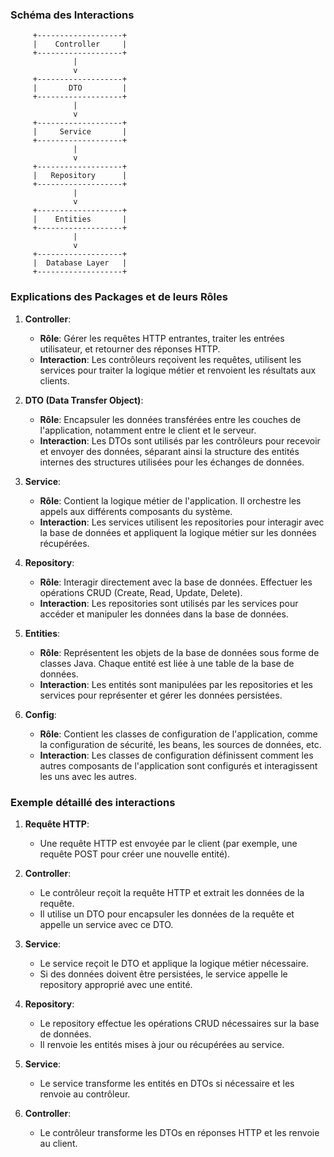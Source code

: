### Schéma des Interactions

```
     +-------------------+
     |    Controller     |
     +-------------------+
              |
              v
     +-------------------+
     |       DTO         |
     +-------------------+
              |
              v
     +-------------------+
     |     Service       |
     +-------------------+
              |
              v
     +-------------------+
     |   Repository      |
     +-------------------+
              |
              v
     +-------------------+
     |    Entities       |
     +-------------------+
              |
              v
     +-------------------+
     |  Database Layer   |
     +-------------------+
```

### Explications des Packages et de leurs Rôles

1. **Controller**:
    - **Rôle**: Gérer les requêtes HTTP entrantes, traiter les entrées utilisateur, et retourner des réponses HTTP.
    - **Interaction**: Les contrôleurs reçoivent les requêtes, utilisent les services pour traiter la logique métier et renvoient les résultats aux clients.

2. **DTO (Data Transfer Object)**:
    - **Rôle**: Encapsuler les données transférées entre les couches de l'application, notamment entre le client et le serveur.
    - **Interaction**: Les DTOs sont utilisés par les contrôleurs pour recevoir et envoyer des données, séparant ainsi la structure des entités internes des structures utilisées pour les échanges de données.

3. **Service**:
    - **Rôle**: Contient la logique métier de l'application. Il orchestre les appels aux différents composants du système.
    - **Interaction**: Les services utilisent les repositories pour interagir avec la base de données et appliquent la logique métier sur les données récupérées.

4. **Repository**:
    - **Rôle**: Interagir directement avec la base de données. Effectuer les opérations CRUD (Create, Read, Update, Delete).
    - **Interaction**: Les repositories sont utilisés par les services pour accéder et manipuler les données dans la base de données.

5. **Entities**:
    - **Rôle**: Représentent les objets de la base de données sous forme de classes Java. Chaque entité est liée à une table de la base de données.
    - **Interaction**: Les entités sont manipulées par les repositories et les services pour représenter et gérer les données persistées.

6. **Config**:
    - **Rôle**: Contient les classes de configuration de l'application, comme la configuration de sécurité, les beans, les sources de données, etc.
    - **Interaction**: Les classes de configuration définissent comment les autres composants de l'application sont configurés et interagissent les uns avec les autres.

### Exemple détaillé des interactions

1. **Requête HTTP**:
    - Une requête HTTP est envoyée par le client (par exemple, une requête POST pour créer une nouvelle entité).

2. **Controller**:
    - Le contrôleur reçoit la requête HTTP et extrait les données de la requête.
    - Il utilise un DTO pour encapsuler les données de la requête et appelle un service avec ce DTO.

3. **Service**:
    - Le service reçoit le DTO et applique la logique métier nécessaire.
    - Si des données doivent être persistées, le service appelle le repository approprié avec une entité.

4. **Repository**:
    - Le repository effectue les opérations CRUD nécessaires sur la base de données.
    - Il renvoie les entités mises à jour ou récupérées au service.

5. **Service**:
    - Le service transforme les entités en DTOs si nécessaire et les renvoie au contrôleur.

6. **Controller**:
    - Le contrôleur transforme les DTOs en réponses HTTP et les renvoie au client.
